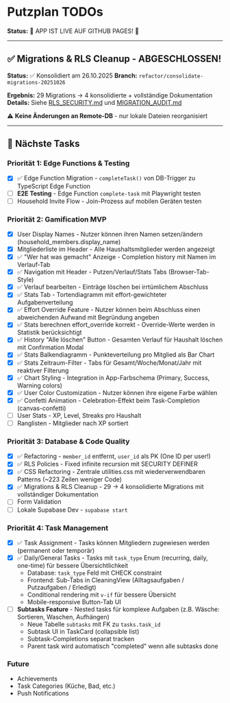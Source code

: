 # Putzplan TODOs

**Status:** 🎉 APP IST LIVE AUF GITHUB PAGES! 🎉

---

## ✅ Migrations & RLS Cleanup - ABGESCHLOSSEN!

**Status:** ✅ Konsolidiert am 26.10.2025
**Branch:** `refactor/consolidate-migrations-20251026`

**Ergebnis:** 29 Migrations → 4 konsolidierte + vollständige Dokumentation
**Details:** Siehe [RLS_SECURITY.md](putzplan_vue/supabase/RLS_SECURITY.md) und [MIGRATION_AUDIT.md](putzplan_vue/supabase/MIGRATION_AUDIT.md)

⚠️ **Keine Änderungen an Remote-DB** - nur lokale Dateien reorganisiert

---

## 🚀 Nächste Tasks

### Priorität 1: Edge Functions & Testing
- [x] ✅ Edge Function Migration - `completeTask()` von DB-Trigger zu TypeScript Edge Function
- [ ] **E2E Testing** - Edge Function `complete-task` mit Playwright testen
- [ ] Household Invite Flow - Join-Prozess auf mobilen Geräten testen

### Priorität 2: Gamification MVP
- [x] User Display Names - Nutzer können ihren Namen setzen/ändern (household_members.display_name)
- [x] Mitgliederliste im Header - Alle Haushaltsmitglieder werden angezeigt
- [x] ✅ "Wer hat was gemacht" Anzeige - Completion history mit Namen im Verlauf-Tab
- [x] ✅ Navigation mit Header - Putzen/Verlauf/Stats Tabs (Browser-Tab-Style)
- [x] ✅ Verlauf bearbeiten - Einträge löschen bei irrtümlichem Abschluss
- [x] ✅ Stats Tab - Tortendiagramm mit effort-gewichteter Aufgabenverteilung
- [x] ✅ Effort Override Feature - Nutzer können beim Abschluss einen abweichenden Aufwand mit Begründung angeben
- [x] ✅ Stats berechnen effort_override korrekt - Override-Werte werden in Statistik berücksichtigt
- [x] ✅ History "Alle löschen" Button - Gesamten Verlauf für Haushalt löschen mit Confirmation Modal
- [x] ✅ Stats Balkendiagramm - Punkteverteilung pro Mitglied als Bar Chart
- [x] ✅ Stats Zeitraum-Filter - Tabs für Gesamt/Woche/Monat/Jahr mit reaktiver Filterung
- [x] ✅ Chart Styling - Integration in App-Farbschema (Primary, Success, Warning colors)
- [x] ✅ User Color Customization - Nutzer können ihre eigene Farbe wählen
- [x] ✅ Confetti Animation - Celebration-Effekt beim Task-Completion (canvas-confetti)
- [ ] User Stats - XP, Level, Streaks pro Haushalt
- [ ] Ranglisten - Mitglieder nach XP sortiert

### Priorität 3: Database & Code Quality
- [x] ✅ Refactoring - `member_id` entfernt, `user_id` als PK (One ID per user!)
- [x] ✅ RLS Policies - Fixed infinite recursion mit SECURITY DEFINER
- [x] ✅ CSS Refactoring - Zentrale utilities.css mit wiederverwendbaren Patterns (~223 Zeilen weniger Code)
- [x] ✅ Migrations & RLS Cleanup - 29 → 4 konsolidierte Migrations mit vollständiger Dokumentation
- [ ] Form Validation
- [ ] Lokale Supabase Dev - `supabase start`

### Priorität 4: Task Management
- [x] ✅ Task Assignment - Tasks können Mitgliedern zugewiesen werden (permanent oder temporär)
- [x] ✅ Daily/General Tasks - Tasks mit `task_type` Enum (recurring, daily, one-time) für bessere Übersichtlichkeit
  - Database: `task_type` Feld mit CHECK constraint
  - Frontend: Sub-Tabs in CleaningView (Alltagsaufgaben / Putzaufgaben / Erledigt)
  - Conditional rendering mit `v-if` für bessere Übersicht
  - Mobile-responsive Button-Tab UI
- [ ] **Subtasks Feature** - Nested tasks für komplexe Aufgaben (z.B. Wäsche: Sortieren, Waschen, Aufhängen)
  - Neue Tabelle `subtasks` mit FK zu `tasks.task_id`
  - Subtask UI in TaskCard (collapsible list)
  - Subtask-Completions separat tracken
  - Parent task wird automatisch "completed" wenn alle subtasks done

### Future
- Achievements
- Task Categories (Küche, Bad, etc.)
- Push Notifications
